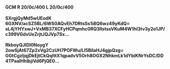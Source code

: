 #### GCM R 20/0c/400 L 20/0c/400
**SXrgjQyMd5wUEodK**<br/>**6GXNV/acSZ5BL/6WS0AQvEh7DRtsSs1i8Q6wz49yKdQ=**<br/>**sL4jYHYxwJ+VxMB37XCFyHCPqmhc0RQ3llstssVKuM4W1hl3tv3y2o1JP/c399VGdvUeZrjtJQJVp7Sx...**<br/><br/>
**RkboyQJIDI0NoygY**<br/>**2owSjAt67Zp2xVg2CzUH7POFWu/LI5BiIaHJ4gjpQzg=**<br/>**GGtCgzljqjDkEjtCkQqIttX1qpadvV5Orh8OGX2NhkmLk1dYbiKNrYsDC/DD4TPaalHhIbjiVd6PjQE0...**